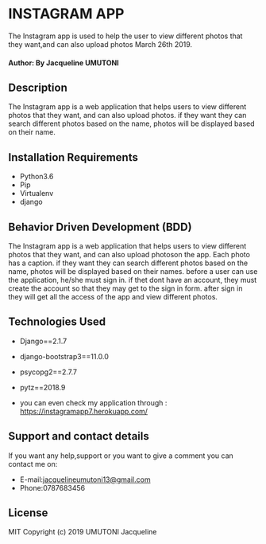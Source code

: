 # INSTAGRAM APP
The Instagram app is used to help the user to view different photos that they want,and can also upload photos March 26th 2019.

#### Author: By Jacqueline UMUTONI
## Description

The Instagram app is a web application that helps users to view different photos that they want, and can also upload photos. if they want they can search different photos based on the name, photos will be displayed based on their name. 

## Installation Requirements

* Python3.6
* Pip
* Virtualenv
* django
## Behavior Driven Development (BDD)

The Instagram app is a web application that helps users to view different photos that they want, and can also upload photoson the app. Each photo has a caption. if they want they can search different photos based on the name, photos will be displayed based on their names. before a user can use the application, he/she must sign in. if thet dont have an account, they must create the account so that they may get to the sign in form. after sign in they will get all the access of the app and view different photos.

## Technologies Used

* Django==2.1.7
* django-bootstrap3==11.0.0
* psycopg2==2.7.7
* pytz==2018.9

* you can even check my application through : https://instagramapp7.herokuapp.com/
## Support and contact details

If you want any help,support or you want to give a comment you can contact me on:

* E-mail:jacquelineumutoni13@gmail.com
* Phone:0787683456

## License
MIT Copyright (c) 2019 UMUTONI Jacqueline